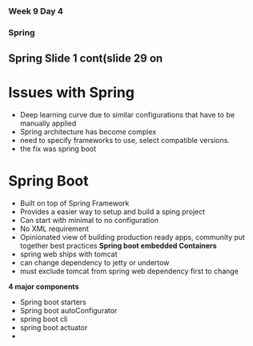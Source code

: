 ### Week 9 Day 4

### Spring

## Spring Slide 1 cont(slide 29 on

# Issues with Spring
 - Deep learning curve due to similar configurations that have to be manually applied
 - Spring architecture has become complex
 - need to specify frameworks to use, select compatible versions.
 - the fix was spring boot

# Spring Boot
 - Built on top of Spring Framework
 - Provides a easier way to setup and build a sping project
 - Can start with minimal to no configuration
 - No XML requirement
 - Opinionated view of building production ready apps, community put together best practices
**Spring boot embedded Containers**
 - spring web ships with tomcat
 - can change dependency to jetty or undertow
 - must exclude tomcat from spring web dependency first to change

**4 major components**
 - Spring boot starters
 - Spring boot autoConfigurator
 - spring boot cli
 - spring boot actuator
 - 


